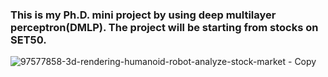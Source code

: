 ### This is my Ph.D. mini project by using deep multilayer perceptron(DMLP). The project will be starting from stocks on SET50.

![97577858-3d-rendering-humanoid-robot-analyze-stock-market - Copy](https://user-images.githubusercontent.com/90493072/149369666-ef11148d-1ef5-45d4-b4d0-9a95c1e63d13.jpg)
